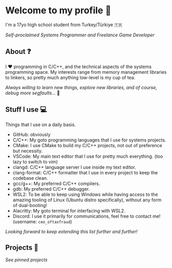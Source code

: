 # Welcome to my profile 👋

I'm a 17yo high school student from Turkey/Türkiye 🇹🇷

*Self-proclaimed Systems Programmer and Freelance Game Developer*

## About ❓

I ❤️ programming in C/C++, and the technical aspects of the systems programming space.
My interests range from memory management libraries to linkers, so pretty much anything low-level is my cup of tea.

*Always willing to learn new things, explore new libraries, and of course, debug more segfaults...* 🤕

## Stuff I use 💻

Things that I use on a daily basis.

- GitHub: obviously
- C/C++: My goto programming languages that I use for systems projects.
- CMake: I use CMake to build my C/C++ projects, not out of preference but necessity.
- VSCode: My main text editor that I use for pretty much everything. (too lazy to switch to vim)
- clangd: C/C++ language server I use inside my text editor.
- clang-format: C/C++ formatter that I use in every project to keep the codebase clean.
- gcc/g++: My preferred C/C++ compilers.
- gdb: My preferred C/C++ debugger.
- WSL2: To be able to keep using Windows while having access to the amazing tooling of Linux (Ubuntu distro specifically), without any form of dual-booting!
- Alacritty: My goto terminal for interfacing with WSL2.
- Discord: I use it primarily for communications, feel free to contact me! (username: `ceo_oftaxfraud`)

*Looking forward to keep extending this list further and further!*

## Projects 📜

*See pinned projects*
